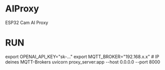 # AIProxy
ESP32 Cam AI Proxy

# RUN

export OPENAI_API_KEY="sk-..."
export MQTT_BROKER="192.168.x.x"   # IP deines MQTT-Brokers
uvicorn proxy_server:app --host 0.0.0.0 --port 8000

